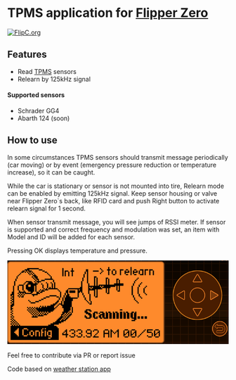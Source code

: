 # TPMS application for [Flipper Zero](https://flipperzero.one/)
[![FlipC.org](https://flipc.org/wosk/flipperzero-tpms/badge)](https://flipc.org/wosk/flipperzero-tpms)

## Features
- Read [TPMS](https://en.wikipedia.org/wiki/Tire-pressure_monitoring_system) sensors
- Relearn by 125kHz signal

####  Supported sensors
* Schrader GG4
* Abarth 124 (soon)

## How to use
In some circumstances TPMS sensors should transmit message periodically (car moving) or by event (emergency pressure reduction or temperature increase), so it can be caught.

While the car is stationary or sensor is not mounted into tire, Relearn mode can be enabled by emitting 125kHz signal. Keep sensor housing or valve near Flipper Zero`s back, like RFID card and push Right button to activate relearn signal for 1 second.

When sensor transmit message, you will see jumps of RSSI meter.
If sensor is supported and correct frequency and modulation was set, an item with Model and ID will be added for each sensor.

Pressing OK displays temperature and pressure.

![input](tpms.gif)

Feel free to contribute via PR or report issue

Code based on [weather station app](https://github.com/flipperdevices/flipperzero-good-faps/tree/dev/weather_station)
